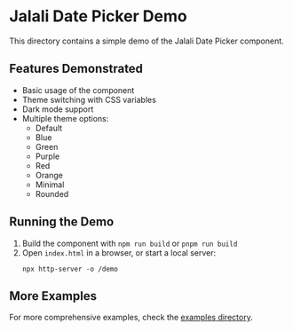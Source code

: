 # Jalali Date Picker Demo

This directory contains a simple demo of the Jalali Date Picker component.

## Features Demonstrated

- Basic usage of the component
- Theme switching with CSS variables
- Dark mode support
- Multiple theme options:
  - Default
  - Blue
  - Green
  - Purple
  - Red
  - Orange
  - Minimal
  - Rounded

## Running the Demo

1. Build the component with `npm run build` or `pnpm run build`
2. Open `index.html` in a browser, or start a local server:
   ```
   npx http-server -o /demo
   ```

## More Examples

For more comprehensive examples, check the [examples directory](../examples/). 